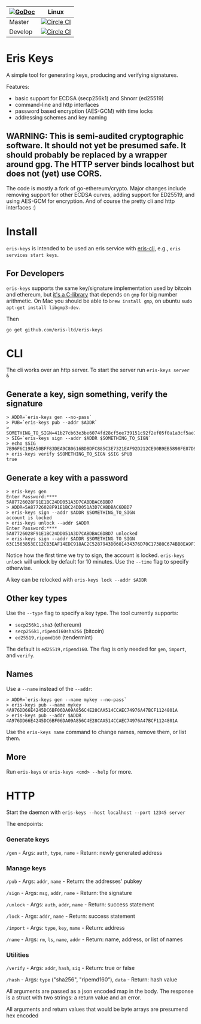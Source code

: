 |[![GoDoc](https://godoc.org/github.com/eris-keys?status.png)](https://godoc.org/github.com/eris-ltd/eris-keys) | Linux |
|---|-------|
| Master | [![Circle CI](https://circleci.com/gh/eris-ltd/eris-keys/tree/master.svg?style=svg)](https://circleci.com/gh/eris-ltd/eris-keys/tree/master) |
| Develop | [![Circle CI](https://circleci.com/gh/eris-ltd/eris-keys/tree/develop.svg?style=svg)](https://circleci.com/gh/eris-ltd/eris-keys/tree/develop) | 

# Eris Keys

A simple tool for generating keys, producing and verifying signatures.

Features:
- basic support for ECDSA (secp256k1) and Shnorr (ed25519)
- command-line and http interfaces
- password based encryption (AES-GCM) with time locks
- addressing schemes and key naming

## WARNING: This is semi-audited cryptographic software. It should not yet be presumed safe.  It should probably be replaced by a wrapper around gpg. The HTTP server binds localhost but does not (yet) use CORS.

The code is mostly a fork of go-ethereum/crypto. Major changes include removing support for other ECDSA curves,
adding support for ED25519, and using AES-GCM for encryption. And of course the pretty cli and http interfaces :)

# Install

`eris-keys` is intended to be used an eris service with [eris-cli](https://github.com/eris-ltd/eris-cli), e.g., `eris services start keys`.

## For Developers

`eris-keys` supports the same key/signature implementation used by bitcoin and ethereum, but [it's a C-library](https://github.com/bitcoin/secp256k1) that depends on `gmp` for big number arithmetic.
On Mac you should be able to `brew install gmp`, on ubuntu `sudo apt-get install libgmp3-dev`.

Then

```
go get github.com/eris-ltd/eris-keys
```

# CLI

The cli works over an http server. To start the server run `eris-keys server &`

## Generate a key, sign something, verify the signature

```
> ADDR=`eris-keys gen --no-pass`
> PUB=`eris-keys pub --addr $ADDR`
> SOMETHING_TO_SIGN=41b27cb63e3be6074fd28cf5ee739151c92f2ef05f0a1a3cf5ae13de3007fc8e
> SIG=`eris-keys sign --addr $ADDR $SOMETHING_TO_SIGN`
> echo $SIG
7B96F6C19EA50BFF83DEA9C80616BDBDFC885C3E7321EAF92D212CE90B9EB5898FE87D95B0A8286E4A49D0F497223C2DAFD38D50E4F6F3A39F7F7B240FDCEC03
> eris-keys verify $SOMETHING_TO_SIGN $SIG $PUB
true
```

## Generate a key with a password

```
> eris-keys gen
Enter Password:****
5A87726028F91E1BC24DD051A3D7CABDBAC6DBD7
> ADDR=5A87726028F91E1BC24DD051A3D7CABDBAC6DBD7
> eris-keys sign --addr $ADDR $SOMETHING_TO_SIGN
account is locked
> eris-keys unlock --addr $ADDR
Enter Password:****
5A87726028F91E1BC24DD051A3D7CABDBAC6DBD7 unlocked
> eris-keys sign --addr $ADDR $SOMETHING_TO_SIGN
63C1563853EC12CB3EAF14EDC918AC2C5287943D0601434376D70C17380C674BB0EA9F1AC24EF3276D89AAED56E353F4AAD5B276BC3B0BB96EA0EB50EA95BA0F
```

Notice how the first time we try to sign, the account is locked. `eris-keys unlock` will unlock by default for 10 minutes. Use the `--time` flag to specify otherwise.

A key can be relocked with `eris-keys lock --addr $ADDR`

## Other key types

Use the `--type` flag to specify a key type. The tool currently supports:

- `secp256k1,sha3` (ethereum)
- `secp256k1,ripemd160sha256` (bitcoin)
- `ed25519,ripemd160` (tendermint)

The default is `ed25519,ripemd160`. The flag is only needed for `gen`, `import`, and `verify`.

## Names

Use a `--name` instead of the `--addr`:

```
> ADDR=`eris-keys gen --name mykey --no-pass`
> eris-keys pub --name mykey
4A976DD66E4245DC6BF06DA09A856C4E28CAA514CCAEC74976A47BCF1124801A
> eris-keys pub --addr $ADDR
4A976DD66E4245DC6BF06DA09A856C4E28CAA514CCAEC74976A47BCF1124801A
```

Use the `eris-keys name` command to change names, remove them, or list them.

## More

Run `eris-keys` or `eris-keys <cmd> --help` for more.

# HTTP

Start the daemon with `eris-keys --host localhost --port 12345 server`

The endpoints:

### Generate keys
`/gen`
	- Args: `auth`, `type`, `name`
	- Return:  newly generated address

### Manage keys
`/pub`
	- Args: `addr`, `name`
	- Return: the addresses' pubkey

`/sign`
	- Args: `msg`, `addr`, `name`
	- Return: the signature

`/unlock`
	- Args: `auth`, `addr`, `name`
	- Return: success statement

`/lock`
	- Args: `addr`, `name`
	- Return: success statement

`/import`
	- Args: `type`, `key`, `name`
	- Return: address

`/name`
	- Args: `rm`, `ls`, `name`, `addr`
	- Return: name, address, or list of names

### Utilities
`/verify`
	- Args: `addr`, `hash`, `sig`
	- Return: true or false

`/hash`
	- Args: `type` ("sha256", "ripemd160"), `data`
	- Return: hash value


All arguments are passed as a json encoded map in the body. The response is a struct with two strings: a return value and an error.

All arguments and return values that would be byte arrays are presumend hex encoded
